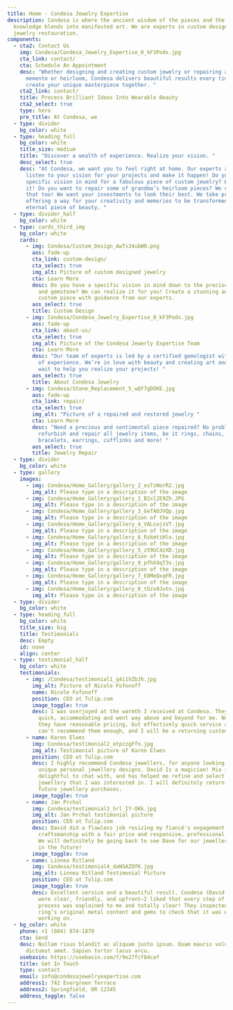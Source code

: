 ```yaml
---
title: Home - Condesa Jewelry Expertise
description: Condesa is where the ancient wisdom of the pieces and the new
  knowledge blends into manifested art. We are experts in custom designs and
  jewelry restauration.
components:
  - cta2: Contact Us
    img: Condesa/Condesa_Jewelry_Expertise_0_kF3Podx.jpg
    cta_link: contact/
    cta: Schedule An Appointment
    desc: "Whether designing and creating custom jewelry or repairing a precious
      memento or heirloom, Condesa delivers beautiful results every time. Let’s
      create your unique masterpiece together. "
    cta2_link: contact/
    title: Process Brilliant Ideas Into Wearable Beauty
    cta2_select: true
    type: hero
    pre_title: At Condesa, we
  - type: divider
    bg_color: white
  - type: heading_full
    bg_color: white
    title_size: medium
    title: "Discover a wealth of experience. Realize your vision. "
    desc_select: true
    desc: "At Condesa, we want you to feel right at home. Our experts are ready to
      listen to your vision for your projects and make it happen! Do you have a
      specific vision in mind for a fabulous piece of custom jewelry? We can do
      it! Do you want to repair some of grandma’s heirloom pieces? We can do
      that too! We want your investments to look their best. We take pride in
      offering a way for your creativity and memories to be transformed into an
      eternal piece of beauty. "
  - type: divider_half
    bg_color: white
  - type: cards_third_img
    bg_color: white
    cards:
      - img: Condesa/Custom_Design_AwTs34ubW0.png
        aos: fade-up
        cta_link: custom-design/
        cta_select: true
        img_alt: Picture of custom designed jewelry
        cta: Learn More
        desc: Do you have a specific vision in mind down to the precise design, metal,
          and gemstone? We can realize it for you! Create a stunning and unique
          custom piece with guidance from our experts.
        aos_select: true
        title: Custom Design
      - img: Condesa/Condesa_Jewelry_Expertise_0_kF3Podx.jpg
        aos: fade-up
        cta_link: about-us/
        cta_select: true
        img_alt: Picture of the Condesa Jewerly Expertise Team
        cta: Learn More
        desc: "Our team of experts is led by a certified gemologist with nearly 30 years
          of experience. We’re in love with beauty and creating art and can’t
          wait to help you realize your projects! "
        aos_select: true
        title: About Condesa Jewelry
      - img: Condesa/Stone_Replacement_5_wQY7gDOKE.jpg
        aos: fade-up
        cta_link: repair/
        cta_select: true
        img_alt: "Picture of a repaired and restored jewelry "
        cta: Learn More
        desc: "Need a precious and sentimental piece repaired? No problem! We can
          refurbish and repair all jewelry items, be it rings, chains,
          bracelets, earrings, cufflinks and more! "
        aos_select: true
        title: Jewelry Repair
  - type: divider
    bg_color: white
  - type: gallery
    images:
      - img: Condesa/Home_Gallery/gallery_2_esTzWorR2.jpg
        img_alt: Please type in a description of the image
      - img: Condesa/Home_Gallery/gallery_1_B2xl2E9Zh.JPG
        img_alt: Please type in a description of the image
      - img: Condesa/Home_Gallery/gallery_3_GeTAOJVQp.jpg
        img_alt: Please type in a description of the image
      - img: Condesa/Home_Gallery/gallery_4_VALcojsVT.jpg
        img_alt: Please type in a description of the image
      - img: Condesa/Home_Gallery/gallery_6_RzkmtiHlo.jpg
        img_alt: Please type in a description of the image
      - img: Condesa/Home_Gallery/gallery_5_z59UC4zXD.jpg
        img_alt: Please type in a description of the image
      - img: Condesa/Home_Gallery/gallery_9_pfhX4qT3v.jpg
        img_alt: Please type in a description of the image
      - img: Condesa/Home_Gallery/gallery_7_E8MeQxqFR.jpg
        img_alt: Please type in a description of the image
      - img: Condesa/Home_Gallery/gallery_8_tGzv0Jutn.jpg
        img_alt: Please type in a description of the image
  - type: divider
    bg_color: white
  - type: heading_full
    bg_color: white
    title_size: big
    title: Testimonials
    desc: Empty
    id: none
    align: center
  - type: testimonial_half
    bg_color: white
    testimonials:
      - img: /Condesa/testimonial1_q4i1VZbJh.jpg
        img_alt: Picture of Nicole Fofonoff
        name: Nicole Fofonoff
        position: CEO at Tulip.com
        image_toggle: true
        desc: I was overjoyed at the warmth I received at Condesa. They were incredibly
          quick, accommodating and went way above and beyond for me. Not only do
          they have reasonable pricing, but effectively quick service as well! I
          can't recommend them enough, and I will be a returning customer.
      - name: Karen Elwes
        img: Condesa/testimonial2_etpczgFfn.jpg
        img_alt: Testimonial picture of Karen Elwes
        position: CEO at Tulip.com
        desc: I highly recommend Condesa jewellers, for anyone looking for exquisite and
          unique personal jewellery designs. David Is a magician! Mia is
          delightful to chat with, and has helped me refine and select pieces of
          jewellery that I was interested in. I will definitely return for
          future jewellery purchases.
        image_toggle: true
      - name: Jan Prchal
        img: Condesa/testimonial3_hrl_IY-OKk.jpg
        img_alt: Jan Prchal testimonial picture
        position: CEO at Tulip.com
        desc: David did a flawless job resizing my fiancé's engagement ring. Quality
          craftsmanship with a fair price and responsive, professional service.
          We will definitely be going back to see Dave for our jewellery needs
          in the future!
        image_toggle: true
      - name: Linnea Ritland
        img: Condesa/testimonial4_daNSAZQfK.jpg
        img_alt: Linnea Ritland Testimonial Picture
        position: CEO at Tulip.com
        image_toggle: true
        desc: Excellent service and a beautiful result. Condesa (David (designer) & Mia)
          were clear, friendly, and upfront—I liked that every step of the
          process was explained to me and totally clear! They inspected the
          ring’s original metal content and gems to check that it was worth
          working on.
  - bg_color: white
    phone: +1 (604) 874-1879
    cta: Send
    desc: Nullam risus blandit ac aliquam justo ipsum. Quam mauris volutpat massa
      dictumst amet. Sapien tortor lacus arcu.
    usebasin: https://usebasin.com/f/9e27fcf84caf
    title: Get In Touch
    type: contact
    email: info@condesajewelryexpertise.com
    address1: 742 Evergreen Terrace
    address2: Springfield, OR 12345
    address_toggle: false
---
```

